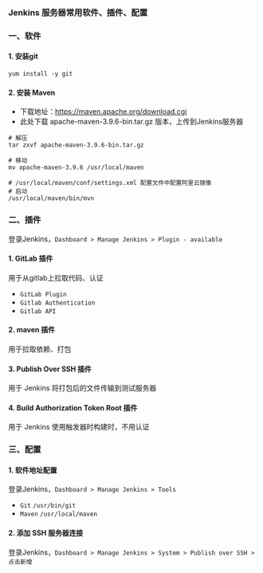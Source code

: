 ### Jenkins 服务器常用软件、插件、配置
### 一、软件
#### 1. 安装git
`yum install -y git`

#### 2. 安装 Maven
* 下载地址：https://maven.apache.org/download.cgi
* 此处下载 apache-maven-3.9.6-bin.tar.gz 版本，上传到Jenkins服务器

```
# 解压
tar zxvf apache-maven-3.9.6-bin.tar.gz

# 移动 
mv apache-maven-3.9.6 /usr/local/maven

# /usr/local/maven/conf/settings.xml 配置文件中配置阿里云镜像
# 启动 
/usr/local/maven/bin/mvn
```

### 二、插件
登录Jenkins，`Dashboard > Manage Jenkins > Plugin - available`

#### 1. GitLab 插件
用于从gitlab上拉取代码、认证
* `GitLab Plugin`
* `Gitlab Authentication`
* `Gitlab API`

#### 2. maven 插件  
用于拉取依赖、打包

#### 3. Publish Over SSH 插件
用于 Jenkins 将打包后的文件传输到测试服务器

#### 4. Build Authorization Token Root 插件
用于 Jenkins 使用触发器时构建时，不用认证


### 三、配置
#### 1. 软件地址配置
登录Jenkins，`Dashboard > Manage Jenkins > Tools`
* `Git` `/usr/bin/git`
* `Maven` `/usr/local/maven`

#### 2. 添加 SSH 服务器连接
登录Jenkins，`Dashboard > Manage Jenkins > System > Publish over SSH > 点击新增`
